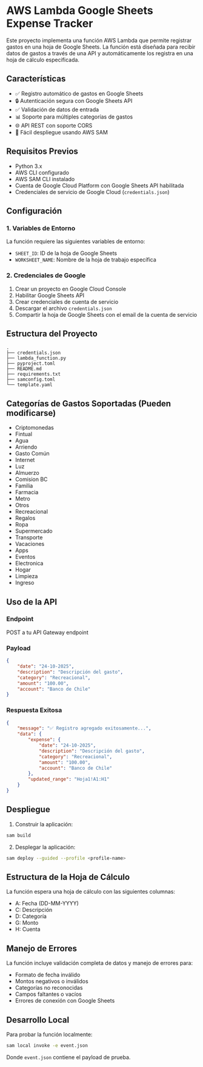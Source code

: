 # AWS Lambda Google Sheets Expense Tracker

Este proyecto implementa una función AWS Lambda que permite registrar gastos en una hoja de Google Sheets. La función está diseñada para recibir datos de gastos a través de una API y automáticamente los registra en una hoja de cálculo especificada.

## Características

- ✅ Registro automático de gastos en Google Sheets
- 🔒 Autenticación segura con Google Sheets API
- ✅ Validación de datos de entrada
- 📊 Soporte para múltiples categorías de gastos
- 🌐 API REST con soporte CORS
- 🚀 Fácil despliegue usando AWS SAM

## Requisitos Previos

- Python 3.x
- AWS CLI configurado
- AWS SAM CLI instalado
- Cuenta de Google Cloud Platform con Google Sheets API habilitada
- Credenciales de servicio de Google Cloud (`credentials.json`)

## Configuración

### 1. Variables de Entorno

La función requiere las siguientes variables de entorno:

- `SHEET_ID`: ID de la hoja de Google Sheets
- `WORKSHEET_NAME`: Nombre de la hoja de trabajo específica

### 2. Credenciales de Google

1. Crear un proyecto en Google Cloud Console
2. Habilitar Google Sheets API
3. Crear credenciales de cuenta de servicio
4. Descargar el archivo `credentials.json`
5. Compartir la hoja de Google Sheets con el email de la cuenta de servicio

## Estructura del Proyecto

```
.
├── credentials.json
├── lambda_function.py
├── pyproject.toml
├── README.md
├── requirements.txt
├── samconfig.toml
└── template.yaml
```

## Categorías de Gastos Soportadas (Pueden modificarse)

- Criptomonedas
- Fintual
- Agua
- Arriendo
- Gasto Común
- Internet
- Luz
- Almuerzo
- Comision BC
- Familia
- Farmacia
- Metro
- Otros
- Recreacional
- Regalos
- Ropa
- Supermercado
- Transporte
- Vacaciones
- Apps
- Eventos
- Electronica
- Hogar
- Limpieza
- Ingreso

## Uso de la API

### Endpoint

POST a tu API Gateway endpoint

### Payload

```json
{
    "date": "24-10-2025",
    "description": "Descripción del gasto",
    "category": "Recreacional",
    "amount": "100.00",
    "account": "Banco de Chile"
}
```

### Respuesta Exitosa

```json
{
    "message": "✅ Registro agregado exitosamente...",
    "data": {
        "expense": {
            "date": "24-10-2025",
            "description": "Descripción del gasto",
            "category": "Recreacional",
            "amount": "100.00",
            "account": "Banco de Chile"
        },
        "updated_range": "Hoja1!A1:H1"
    }
}
```

## Despliegue

1. Construir la aplicación:
```bash
sam build
```

2. Desplegar la aplicación:
```bash
sam deploy --guided --profile <profile-name>
```

## Estructura de la Hoja de Cálculo

La función espera una hoja de cálculo con las siguientes columnas:

- A: Fecha (DD-MM-YYYY)
- C: Descripción
- D: Categoría
- G: Monto
- H: Cuenta

## Manejo de Errores

La función incluye validación completa de datos y manejo de errores para:
- Formato de fecha inválido
- Montos negativos o inválidos
- Categorías no reconocidas
- Campos faltantes o vacíos
- Errores de conexión con Google Sheets

## Desarrollo Local

Para probar la función localmente:

```bash
sam local invoke -e event.json
```

Donde `event.json` contiene el payload de prueba.
